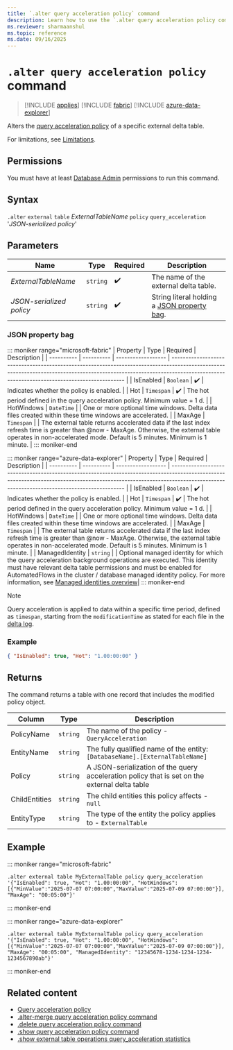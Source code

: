 ```yaml
---
title: `.alter query acceleration policy` command
description: Learn how to use the `.alter query acceleration policy command` to accelerate queries over external delta tables.
ms.reviewer: sharmaanshul
ms.topic: reference
ms.date: 09/16/2025
---
```


# `.alter query acceleration policy` command

> [!INCLUDE [applies](../includes/applies-to-version/applies.md)] [!INCLUDE [fabric](../includes/applies-to-version/fabric.md)] [!INCLUDE [azure-data-explorer](../includes/applies-to-version/azure-data-explorer.md)]

Alters the [query acceleration policy](query-acceleration-policy.md) of a specific external delta table.

For limitations, see [Limitations](query-acceleration-policy.md#limitations).

## Permissions

You must have at least [Database Admin](../access-control/role-based-access-control.md) permissions to run this command.

## Syntax

`.alter` `external` `table` _ExternalTableName_ `policy` `query_acceleration` '_JSON-serialized policy_'

## Parameters

| Name                     | Type     | Required           | Description                                                       |
| ------------------------ | -------- | ------------------ | ----------------------------------------------------------------- |
| _ExternalTableName_      | `string` | :heavy_check_mark: | The name of the external delta table.                             |
| _JSON-serialized policy_ | `string` | :heavy_check_mark: | String literal holding a [JSON property bag](#json-property-bag). |

### JSON property bag
::: moniker range="microsoft-fabric"
| Property   		| Type       | Required           | Description                                                                                                                                                                                                               |
| ---------- 		| ---------- | ------------------ | ------------------------------------------------------------------------------------------------------------------------------------------------------------------------------------------------------------------------- |
| IsEnabled  		| `Boolean`  | :heavy_check_mark: | Indicates whether the policy is enabled.                                                                                                                                                                                  |
| Hot        		| `Timespan` | :heavy_check_mark: | The hot period defined in the query acceleration policy. Minimum value = 1 d.                                                                                                                                             |
| HotWindows 		| `DateTime` |                    | One or more optional time windows. Delta data files created within these time windows are accelerated.                                                                                                                    |
| MaxAge     		| `Timespan` |                    | The external table returns accelerated data if the last index refresh time is greater than @now - MaxAge. Otherwise, the external table operates in non-accelerated mode. Default is 5 minutes. Minimum is 1 minute. |
::: moniker-end

::: moniker range="azure-data-explorer"
| Property   		| Type       | Required           | Description                                                                                                                                                                                                               |
| ---------- 		| ---------- | ------------------ | ------------------------------------------------------------------------------------------------------------------------------------------------------------------------------------------------------------------------- |
| IsEnabled  		| `Boolean`  | :heavy_check_mark: | Indicates whether the policy is enabled.                                                                                                                                                                                  |
| Hot        		| `Timespan` | :heavy_check_mark: | The hot period defined in the query acceleration policy. Minimum value = 1 d.                                                                                                                                             |
| HotWindows 		| `DateTime` |                    | One or more optional time windows. Delta data files created within these time windows are accelerated.                                                                                                                    |
| MaxAge     		| `Timespan` |                    | The external table returns accelerated data if the last index refresh time is greater than @now - MaxAge. Otherwise, the external table operates in non-accelerated mode. Default is 5 minutes. Minimum is 1 minute. |
| ManagedIdentity   | `string`	 |                	  | Optional managed identity for which the query acceleration background operations are executed. This identity must have relevant delta table permissions and must be enabled for AutomatedFlows in the cluster / database managed identity policy. For more information, see [Managed identities overview](/azure/data-explorer/managed-identities-overview)|
::: moniker-end
> [!NOTE]
> Query acceleration is applied to data within a specific time period, defined as `timespan`, starting from the `modificationTime` as stated for each file in the [delta log](https://github.com/delta-io/delta/blob/master/PROTOCOL.md#add-file-and-remove-file).

### Example

```json
{ "IsEnabled": true, "Hot": "1.00:00:00" }
```

## Returns

The command returns a table with one record that includes the modified policy object.

| Column        | Type     | Description                                                                                   |
| ------------- | -------- | --------------------------------------------------------------------------------------------- |
| PolicyName    | `string` | The name of the policy - `QueryAcceleration`                                                  |
| EntityName    | `string` | The fully qualified name of the entity: `[DatabaseName].[ExternalTableName]`                  |
| Policy        | `string` | A JSON-serialization of the query acceleration policy that is set on the external delta table |
| ChildEntities | `string` | The child entities this policy affects - `null`                                               |
| EntityType    | `string` | The type of the entity the policy applies to - `ExternalTable`                                |

## Example
::: moniker range="microsoft-fabric"
```Kusto
.alter external table MyExternalTable policy query_acceleration '{"IsEnabled": true, "Hot": "1.00:00:00", "HotWindows":[{"MinValue":"2025-07-07 07:00:00","MaxValue":"2025-07-09 07:00:00"}], "MaxAge": "00:05:00"}'
```
::: moniker-end

::: moniker range="azure-data-explorer"
```Kusto
.alter external table MyExternalTable policy query_acceleration '{"IsEnabled": true, "Hot": "1.00:00:00", "HotWindows":[{"MinValue":"2025-07-07 07:00:00","MaxValue":"2025-07-09 07:00:00"}], "MaxAge": "00:05:00", "ManagedIdentity": "12345678-1234-1234-1234-1234567890ab"}'
```
::: moniker-end
## Related content

- [Query acceleration policy](query-acceleration-policy.md)
- [.alter-merge query acceleration policy command](alter-merge-query-acceleration-policy-command.md)
- [.delete query acceleration policy command](delete-query-acceleration-policy-command.md)
- [.show query acceleration policy command](show-query-acceleration-policy-command.md)
- [.show external table operations query_acceleration statistics](show-external-table-operations-query-acceleration-statistics.md)
